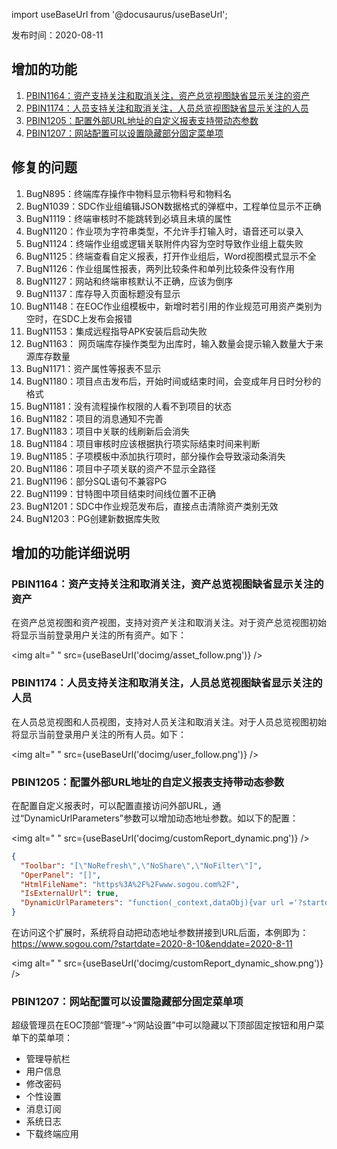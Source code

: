 
import useBaseUrl from '@docusaurus/useBaseUrl';

发布时间：2020-08-11

## 增加的功能

1. [PBIN1164：资产支持关注和取消关注，资产总览视图缺省显示关注的资产](#pbin1164资产支持关注和取消关注，资产总览视图缺省显示关注的资产)
1. [PBIN1174：人员支持关注和取消关注，人员总览视图缺省显示关注的人员](#pbin1174人员支持关注和取消关注，人员总览视图缺省显示关注的人员)
1. [PBIN1205：配置外部URL地址的自定义报表支持带动态参数](#1205配置外部URL地址的自定义报表支持带动态参数)
1. [PBIN1207：网站配置可以设置隐藏部分固定菜单项](#pbin1207网站配置可以设置隐藏部分固定菜单项)

## 修复的问题

1. BugN895：终端库存操作中物料显示物料号和物料名
1. BugN1039：SDC作业组编辑JSON数据格式的弹框中，工程单位显示不正确
1. BugN1119：终端审核时不能跳转到必填且未填的属性
1. BugN1120：作业项为字符串类型，不允许手打输入时，语音还可以录入
1. BugN1124：终端作业组或逻辑关联附件内容为空时导致作业组上载失败
1. BugN1125：终端查看自定义报表，打开作业组后，Word视图模式显示不全
1. BugN1126：作业组属性报表，两列比较条件和单列比较条件没有作用
1. BugN1127：网站和终端审核默认不正确，应该为倒序
1. BugN1137：库存导入页面标题没有显示
1. BugN1148：在EOC作业组模板中，新增时若引用的作业规范可用资产类别为空时，在SDC上发布会报错
1. BugN1153：集成远程指导APK安装后启动失败
1. BugN1163： 网页端库存操作类型为出库时，输入数量会提示输入数量大于来源库存数量
1. BugN1171：资产属性等报表不显示
1. BugN1180：项目点击发布后，开始时间或结束时间，会变成年月日时分秒的格式
1. BugN1181：没有流程操作权限的人看不到项目的状态
1. BugN1182：项目的消息通知不完善
1. BugN1183：项目中关联的线刷新后会消失
1. BugN1184：项目审核时应该根据执行项实际结束时间来判断
1. BugN1185：子项模板中添加执行项时，部分操作会导致滚动条消失
1. BugN1186：项目中子项关联的资产不显示全路径
1. BugN1196：部分SQL语句不兼容PG
1. BugN1199：甘特图中项目结束时间线位置不正确
1. BugN1201：SDC中作业规范发布后，直接点击清除资产类别无效
1. BugN1203：PG创建新数据库失败

## 增加的功能详细说明

### PBIN1164：资产支持关注和取消关注，资产总览视图缺省显示关注的资产

在资产总览视图和资产视图，支持对资产关注和取消关注。对于资产总览视图初始将显示当前登录用户关注的所有资产。如下：

<img alt=" " src={useBaseUrl('docimg/asset_follow.png')} />

### PBIN1174：人员支持关注和取消关注，人员总览视图缺省显示关注的人员

在人员总览视图和人员视图，支持对人员关注和取消关注。对于人员总览视图初始将显示当前登录用户关注的所有人员。如下：

<img alt=" " src={useBaseUrl('docimg/user_follow.png')} />

### PBIN1205：配置外部URL地址的自定义报表支持带动态参数

在配置自定义报表时，可以配置直接访问外部URL，通过“DynamicUrlParameters”参数可以增加动态地址参数。如以下的配置：

<img alt=" " src={useBaseUrl('docimg/customReport_dynamic.png')} />

```json
{
  "Toolbar": "[\"NoRefresh\",\"NoShare\",\"NoFilter\"]",
  "OperPanel": "[]",
  "HtmlFileName": "https%3A%2F%2Fwww.sogou.com%2F",
  "IsExternalUrl": true,
  "DynamicUrlParameters": "function(_context,dataObj){var url ='?startdate=2020-8-10&enddate=2020-8-11';return url;}"
}
```

在访问这个扩展时，系统将自动把动态地址参数拼接到URL后面，本例即为：https://www.sogou.com/?startdate=2020-8-10&enddate=2020-8-11

<img alt=" " src={useBaseUrl('docimg/customReport_dynamic_show.png')} />

### PBIN1207：网站配置可以设置隐藏部分固定菜单项

超级管理员在EOC顶部“管理”->“网站设置”中可以隐藏以下顶部固定按钮和用户菜单下的菜单项：

* 管理导航栏
* 用户信息
* 修改密码
* 个性设置
* 消息订阅
* 系统日志
* 下载终端应用

